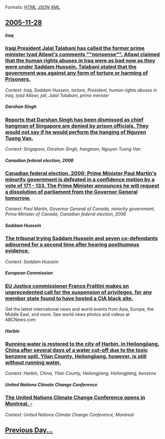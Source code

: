 
Formats: [HTML](2005/11/28/index.html)  [JSON](2005/11/28/index.json)  [XML](2005/11/28/index.xml)  

## [2005-11-28](/news/2005/11/28/index.md)

##### Iraq
### [ Iraqi President Jalal Talabani has called the former prime minister Iyad Allawi's comments ""nonsense"". Allawi claimed that the human rights abuses in Iraq were as bad now as they were under Saddam Hussein. Talabani stated that the government was against any form of torture or harming of Prisoners. ](/news/2005/11/28/iraqi-president-jalal-talabani-has-called-the-former-prime-minister-iyad-allawi-s-comments-nonsense-allawi-claimed-that-the-human-righ.md)
_Context: Iraq, Saddam Hussein, torture, President, human rights abuses in Iraq, Iyad Allawi, jail, Jalal Talabani, prime minister_

##### Darshan Singh
### [ Reports that Darshan Singh has been dismissed as chief hangman of Singapore are denied by prison officials. They would not say if he would perform the hanging of Nguyen Tuong Van. ](/news/2005/11/28/reports-that-darshan-singh-has-been-dismissed-as-chief-hangman-of-singapore-are-denied-by-prison-officials-they-would-not-say-if-he-would.md)
_Context: Singapore, Darshan Singh, hangman, Nguyen Tuong Van_

##### Canadian federal election, 2006
### [ Canadian federal election, 2006: Prime Minister Paul Martin's minority government is defeated in a confidence motion by a vote of 171 - 133. The Prime Minister announces he will request a dissolution of parliament from the Governor General tomorrow. ](/news/2005/11/28/canadian-federal-election-2006-prime-minister-paul-martin-s-minority-government-is-defeated-in-a-confidence-motion-by-a-vote-of-171-133.md)
_Context: Paul Martin, Governor General of Canada, minority government, Prime Minister of Canada, Canadian federal election, 2006_

##### Saddam Hussein
### [ The tribunal trying Saddam Hussein and seven co-defendants adjourned for a second time after hearing posthumous evidence. ](/news/2005/11/28/the-tribunal-trying-saddam-hussein-and-seven-co-defendants-adjourned-for-a-second-time-after-hearing-posthumous-evidence.md)
_Context: Saddam Hussein_

##### European Commission
### [ EU Justice commissioner Franco Frattini makes an unprecedented call for the suspension of privileges, for any member state found to have hosted a CIA black site. ](/news/2005/11/28/eu-justice-commissioner-franco-frattini-makes-an-unprecedented-call-for-the-suspension-of-privileges-for-any-member-state-found-to-have-ho.md)
Get the latest international news and world events from Asia, Europe, the Middle East, and more. See world news photos and videos at ABCNews.com

##### Harbin
### [ Running water is restored to the city of Harbin, in Heilongjiang, China after several days of a water cut-off due to the toxic benzene spill. Yilan County, Heilongjiang, however, is still without running water. ](/news/2005/11/28/running-water-is-restored-to-the-city-of-harbin-in-heilongjiang-china-after-several-days-of-a-water-cut-off-due-to-the-toxic-benzene-spil.md)
_Context: Harbin, China, Yilan County, Heilongjiang, Heilongjiang, benzene_

##### United Nations Climate Change Conference
### [ The United Nations Climate Change Conference opens in Montreal. - ](/news/2005/11/28/the-united-nations-climate-change-conference-opens-in-montreal.md)
_Context: United Nations Climate Change Conference, Montreal_

## [Previous Day...](/news/2005/11/27/index.md)

